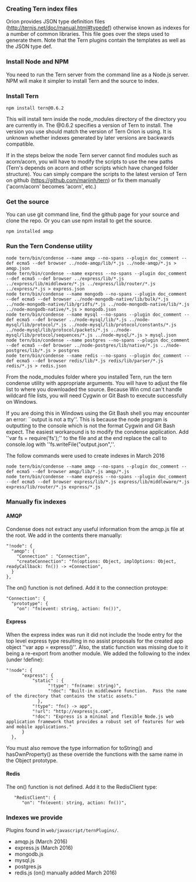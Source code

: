 ### Creating Tern index files

Orion provides JSON type definition files (http://ternjs.net/doc/manual.html#typedef) otherwise known as indexes for a number of common libraries.
This file goes over the steps used to generate them.  Note that the Tern plugins contain the templates as well as the JSON type def.

### Install Node and NPM

You need to run the Tern server from the command line as a Node.js server.  NPM will make it simpler to install Tern and the source to index.

### Install Tern

	npm install tern@0.6.2

This will install tern inside the node_modules directory of the directory you are currently in.  The @0.6.2 specifies a version of Tern to install.
The version you use should match the version of Tern Orion is using.  It is unknown whether indexes generated by later versions are backwards compatible.

If in the steps below the node Tern server cannot find modules such as acorn/acorn, you will have to modify the scripts to use the new paths (Tern's depends on 
acorn and other scripts which have changed folder structure).  You can simply compare the scripts to the latest version of Tern on github (https://github.com/marijnh/tern)
or fix them manually ('acorn/acorn' becomes 'acorn', etc.)

### Get the source

You can use git command line, find the github page for your source and clone the repo.  Or you can use npm install to get the source.

	npm installed amqp


### Run the Tern Condense utility

	node tern/bin/condense --name amqp --no-spans --plugin doc_comment --def ecma5 --def browser ../node-amqp/lib/*.js ../node-amqp/*.js > amqp.json
	node tern/bin/condense --name express --no-spans --plugin doc_comment --def ecma5 --def browser ../express/lib/*.js ../express/lib/middleware/*.js ../express/lib/router/*.js ../express/*.js > express.json
	node tern/bin/condense --name mongodb --no-spans --plugin doc_comment --def ecma5 --def browser ../node-mongodb-native/lib/bulk/*.js ../node-mongodb-native/lib/gridfs/*.js ../node-mongodb-native/lib/*.js ../node-mongodb-native/*.js > mongodb.json
	node tern/bin/condense --name mysql --no-spans --plugin doc_comment --def ecma5 --def browser ../node-mysql/lib/*.js ../node-mysql/lib/protocol/*.js ../node-mysql/lib/protocol/constants/*.js ../node-mysql/lib/protocol/packets/*.js ../node-mysql/lib/protocol/sequences/*.js ../node-mysql/*.js > mysql.json
	node tern/bin/condense --name postgres --no-spans --plugin doc_comment --def ecma5 --def browser ../node-postgres/lib/native/*.js ../node-postgres/lib/*.js > postgres
	node tern/bin/condense --name redis --no-spans --plugin doc_comment --def ecma5 --def browser redis/lib/*.js redis/lib/parser/*.js redis/*.js > redis.json
	
From the node_modules folder where you installed Tern, run the tern condense utility with appropriate arguments.  You will have to adjust the file list to
where you downloaded the source.  Because Win cmd can't handle wildcard file lists, you will need Cygwin or Git Bash to execute successfully on Windows.	

If you are doing this in Windows using the Git Bash shell you may encounter an error: ``output is not a tty''.  This is because the node program is outputting to the console
which is not the format Cygwin and Git Bash expect. The easiest workaround is to modify the condense application.  Add ''var fs = require('fs');'' to the file and at the
end replace the call to console.log with ''fs.writeFile("output.json",''.

The follow commands were used to create indexes in March 2016

	node tern/bin/condense --name amqp --no-spans --plugin doc_comment --def ecma5 --def browser amqp/lib/*.js amqp/*.js
	node tern/bin/condense --name express --no-spans --plugin doc_comment --def ecma5 --def browser express/lib/*.js express/lib/middleware/*.js express/lib/router/*.js express/*.js

### Manually fix indexes

#### AMQP

Condense does not extract any useful information from the amqp.js file at the root.  We add in the contents there manually:

	"!node": {
	  "amqp": {
	    "Connection" : "Connection",
		"createConnection": "fn(options: Object, implOptions: Object, readyCallback: fn()) -> +Connection",
      }
    },

The on() function is not defined.  Add it to the connection protoype:

	"Connection": {
      "prototype": {
        "on": "fn(event: string, action: fn())",

#### Express

When the express index was run it did not include the !node entry for the top level express type resulting in no assist proposals for the created app object ''var app = express()''.
Also, the static function was missing due to it being a re-export from another module.  We added the following to the index (under !define):

	"!node": {
	      "express": {
	      	  "static" : {
		    		"!type": "fn(name: string)",
		    		"!doc": "Built-in middleware function.  Pass the name of the directory that contains the static assets."
		    	},
	          "!type": "fn() -> app",
	          "!url": "http://expressjs.com",
	          "!doc": "Express is a minimal and flexible Node.js web application framework that provides a robust set of features for web and mobile applications."
          }
      },
     
You must also remove the type information for toString() and hasOwnProperty() as these override the functions with the same name in the Object prototype.

#### Redis

The on() function is not defined.  Add it to the RedisClient type:

	   "RedisClient": {
	      "on": "fn(event: string, action: fn())",

### Indexes we provide

Plugins found in `web/javascript/ternPlugins/`.

* amqp.js (March 2016)
* express.js (March 2016)
* mongodb.js 
* mysql.js 
* postgres.js 
* redis.js (on() manually added March 2016)
